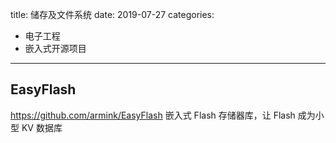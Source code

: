 title: 储存及文件系统
date: 2019-07-27
categories:
- 电子工程
- 嵌入式开源项目




---

## EasyFlash

https://github.com/armink/EasyFlash
嵌入式 Flash 存储器库，让 Flash 成为小型 KV 数据库

